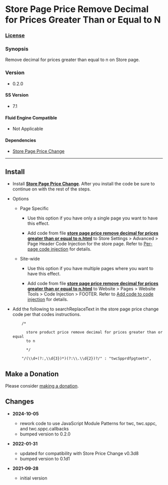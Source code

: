 # Store Page Price Remove Decimal for Prices Greater Than or Equal to N

### [License][1]

### Synopsis

Remove decimal for prices greater than equal to n on Store page.

### Version

  * 0.2.0

#### SS Version

  * 7.1

#### Fluid Engine Compatible

  * Not Applicable

#### Dependencies

  * [Store Page Price Change][2]

---

## Install

* Install **[Store Page Price Change][3]**. After you install the code be sure
  to continue on with the rest of the steps.
  
* Options

  * Page Specific
  
    * Use this option if you have only a single page you want to have this
      effect.
      
    * Add code from file **[store page price remove decimal for prices greater
      than or equal to n.html][4]** to Store Settings > Advanced >
      Page Header Code Injection for the store page. Refer to [Per-page code
      injection][5] for details.
      
  * Site-wide
  
    * Use this option if you have multiple pages where you want to have this
      effect.
      
    * Add code from file **[store page price remove decimal for prices greater
      than or equal to n.html][4]** to Website > Pages > Website Tools >
      Code Injection > FOOTER. Refer to [Add code to code injection][6] for
      details.
      
* Add the following to searchReplaceText in the store page price change code per
  that codes instructions.
  
  ```
      /*
      
        store product price remove decimal for prices greater than or equal
        to n
        
        */
        
      "/(\\d+(?:,\\d{3})*)(?:\\.\\d{2})?/" : "twcSpprdfpgtoetn",
    ```

## Make a Donation

Please consider [making a donation][7].

## Changes

* **2024-10-05**

  * rework code to use JavaScript Module Patterns for twc, twc.sppc, and
    twc.sppc.callbacks
  * bumped version to 0.2.0
  
* **2022-01-31**
  
  * updated for compatibility with Store Price Change v0.3d8
  * bumped version to 0.1d1
  
* **2021-09-28**
  
  * initial version

[1]: https://github.com/tomsWebConsulting/twcsl/blob/main/LICENSE.txt#L1
[2]: https://github.com/tomsWebConsulting/twcsl/tree/main/Page/Store/Store%20Page%20Price%20Change
[3]: https://github.com/tomsWebConsulting/twcsl/tree/main/Page/Store/Store%20Page%20Price%20Change#store-page-price-change
[4]: store%20page%20price%20remove%20decimal%20for%20prices%20greater%20than%20or%20equal%20to%20n.html#L1
[5]: https://support.squarespace.com/hc/en-us/articles/205815908-Using-code-injection#toc-per-page-code-injection
[6]: https://support.squarespace.com/hc/en-us/articles/205815908-Using-code-injection#toc-add-code-to-code-injection
[7]: https://github.com/tomsWebConsulting/twcsl#make-a-donation
